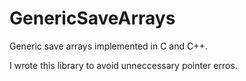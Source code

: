 # GenericSaveArrays

Generic save arrays implemented in C and C++.

I wrote this library to avoid unneccessary pointer erros.
